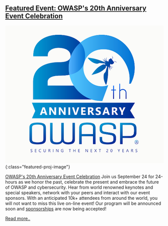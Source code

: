
## [Featured Event: OWASP's 20th Anniversary Event Celebration](https://20thanniversary.owasp.org/)

![OWASP's 20th Anniversary Event Celebration](/pages/chapters/spotlight/OWASP20thAnniversary1.jpeg){:class="featured-proj-image"}

[OWASP's 20th Anniversary Event Celebration](https://20thanniversary.owasp.org/) Join us September 24 for 24-hours as we honor the past, celebrate the present and embrace the future of OWASP and cybersecurity. Hear from world renowned keynotes and special speakers, network with your peers and interact with our event sponsors. With an anticipated 10k+ attendees from around the world, you will not want to miss this live on-line event!
Our program will be announced soon and [sponsorships](https://20thanniversary.owasp.org/sponsors/) are now being accepted!

[Read more..](/chapters/spotlight/)
